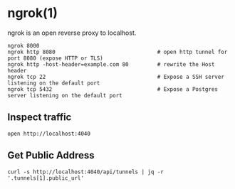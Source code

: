 # ngrok(1)

ngrok is an open reverse proxy to localhost.

    ngrok 8000
    ngrok http 8080                                # open http tunnel for port 8080 (expose HTTP or TLS)
    ngrok http -host-header=example.com 80         # rewrite the Host header
    ngrok tcp 22                                   # Expose a SSH server listening on the default port
    ngrok tcp 5432                                 # Expose a Postgres server listening on the default port

## Inspect traffic

    open http://localhost:4040

## Get Public Address

    curl -s http://localhost:4040/api/tunnels | jq -r '.tunnels[1].public_url'
